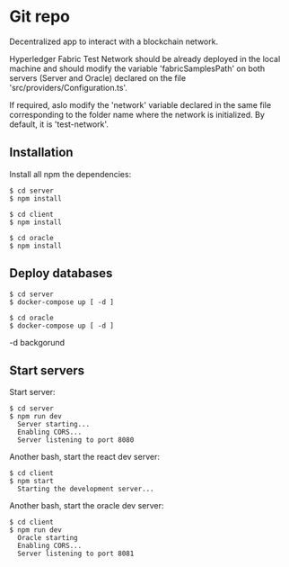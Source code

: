 # Git repo

Decentralized app to interact with a blockchain network.

Hyperledger Fabric Test Network should be already deployed in the local machine and should modify the variable 'fabricSamplesPath' on both servers (Server and Oracle) declared on the file 'src/providers/Configuration.ts'. 

If required, aslo modify the 'network' variable declared in the same file corresponding to the folder name where the network is initialized. By default, it is 'test-network'.



## Installation

Install all npm the dependencies:
```
$ cd server
$ npm install
```

```
$ cd client
$ npm install
```

```
$ cd oracle
$ npm install
```

## Deploy databases

```
$ cd server
$ docker-compose up [ -d ] 
```

```
$ cd oracle
$ docker-compose up [ -d ]
```
-d backgorund

## Start servers

Start server:
```
$ cd server
$ npm run dev
  Server starting...
  Enabling CORS...
  Server listening to port 8080
```

Another bash, start the react dev server:
```
$ cd client
$ npm start
  Starting the development server...
```

Another bash, start the oracle dev server:
```
$ cd client
$ npm run dev
  Oracle starting
  Enabling CORS...
  Server listening to port 8081
```


